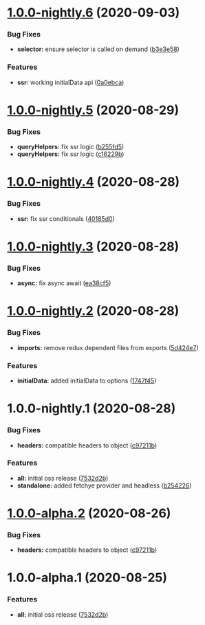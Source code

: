 # [1.0.0-nightly.6](https://github.com/americanexpress/fetchye/compare/v1.0.0-nightly.5...v1.0.0-nightly.6) (2020-09-03)


### Bug Fixes

* **selector:** ensure selector is called on demand ([b3e3e58](https://github.com/americanexpress/fetchye/commit/b3e3e5803b8c4f0f8b650e195680a90823597956))


### Features

* **ssr:** working initialData api ([0a0ebca](https://github.com/americanexpress/fetchye/commit/0a0ebcaa3118710a82a916dd46e948125adb90b7))

# [1.0.0-nightly.5](https://github.com/americanexpress/fetchye/compare/v1.0.0-nightly.4...v1.0.0-nightly.5) (2020-08-29)


### Bug Fixes

* **queryHelpers:** fix ssr logic ([b255fd5](https://github.com/americanexpress/fetchye/commit/b255fd57820bad20e65147a635be461af376b0ba))
* **queryHelpers:** fix ssr logic ([c16229b](https://github.com/americanexpress/fetchye/commit/c16229bdf558375ca67ea0654ec604850ecae44a))

# [1.0.0-nightly.4](https://github.com/americanexpress/fetchye/compare/v1.0.0-nightly.3...v1.0.0-nightly.4) (2020-08-28)


### Bug Fixes

* **ssr:** fix ssr conditionals ([40185d0](https://github.com/americanexpress/fetchye/commit/40185d0574131f5a437ad6720c68d0ec92baa44b))

# [1.0.0-nightly.3](https://github.com/americanexpress/fetchye/compare/v1.0.0-nightly.2...v1.0.0-nightly.3) (2020-08-28)


### Bug Fixes

* **async:** fix async await ([ea38cf5](https://github.com/americanexpress/fetchye/commit/ea38cf58060a287fb329ab9a2c6bb2a876812ed6))

# [1.0.0-nightly.2](https://github.com/americanexpress/fetchye/compare/v1.0.0-nightly.1...v1.0.0-nightly.2) (2020-08-28)


### Bug Fixes

* **imports:** remove redux dependent files from exports ([5d424e7](https://github.com/americanexpress/fetchye/commit/5d424e73de33f131e15fd54dd449fe8e1bf5801a))


### Features

* **initialData:** added initialData to options ([1747f45](https://github.com/americanexpress/fetchye/commit/1747f4532793e7f5d3dd005e1ee4ac54f86b9202))

# 1.0.0-nightly.1 (2020-08-28)


### Bug Fixes

* **headers:** compatible headers to object ([c97211b](https://github.com/americanexpress/fetchye/commit/c97211b94dab04d0c801981f721a7b0134470c6c))


### Features

* **all:** initial oss release ([7532d2b](https://github.com/americanexpress/fetchye/commit/7532d2b72cb8930c9b6ebff386ebb101f7879b70))
* **standalone:** added fetchye provider and headless ([b254226](https://github.com/americanexpress/fetchye/commit/b254226f885695b570342a65770a6e9ab13b26b5))

# [1.0.0-alpha.2](https://github.com/americanexpress/fetchye/compare/v1.0.0-alpha.1...v1.0.0-alpha.2) (2020-08-26)


### Bug Fixes

* **headers:** compatible headers to object ([c97211b](https://github.com/americanexpress/fetchye/commit/c97211b94dab04d0c801981f721a7b0134470c6c))

# 1.0.0-alpha.1 (2020-08-25)


### Features

* **all:** initial oss release ([7532d2b](https://github.com/americanexpress/fetchye/commit/7532d2b72cb8930c9b6ebff386ebb101f7879b70))

